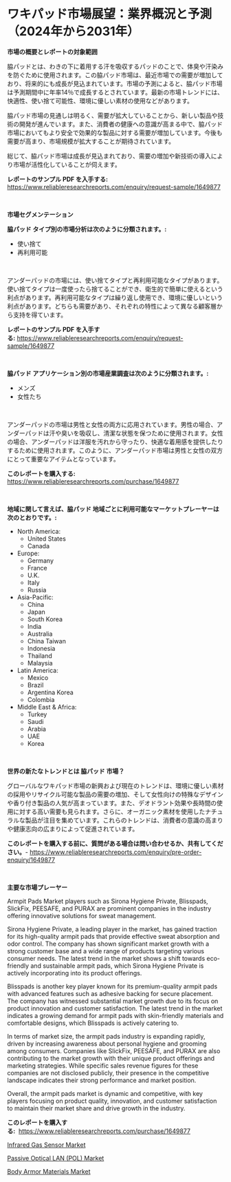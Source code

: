 <p><h1>ワキパッド市場展望：業界概況と予測（2024年から2031年）</h1></p><p><strong>市場の概要とレポートの対象範囲</strong></p>
<p><p>脇パッドとは、わきの下に着用する汗を吸収するパッドのことで、体臭や汗染みを防ぐために使用されます。この脇パッド市場は、最近市場での需要が増加しており、将来的にも成長が見込まれています。市場の予測によると、脇パッド市場は予測期間中に年率14％で成長するとされています。最新の市場トレンドには、快適性、使い捨て可能性、環境に優しい素材の使用などがあります。</p><p>脇パッド市場の見通しは明るく、需要が拡大していることから、新しい製品や技術の開発が進んでいます。また、消費者の健康への意識が高まる中で、脇パッド市場においてもより安全で効果的な製品に対する需要が増加しています。今後も需要が高まり、市場規模が拡大することが期待されています。</p><p>総じて、脇パッド市場は成長が見込まれており、需要の増加や新技術の導入により市場が活性化していることが伺えます。</p></p>
<p><strong>レポートのサンプル PDF を入手する:</strong> <a href="https://www.reliableresearchreports.com/enquiry/request-sample/1649877">https://www.reliableresearchreports.com/enquiry/request-sample/1649877</a></p>
<p>&nbsp;</p>
<p><strong>市場セグメンテーション</strong></p>
<p><strong>脇パッド タイプ別の市場分析は次のように分類されます。:</strong></p>
<p><ul><li>使い捨て</li><li>再利用可能</li></ul></p>
<p>&nbsp;</p>
<p><p>アンダーパッドの市場には、使い捨てタイプと再利用可能なタイプがあります。使い捨てタイプは一度使ったら捨てることができ、衛生的で簡単に使えるという利点があります。再利用可能なタイプは繰り返し使用でき、環境に優しいという利点があります。どちらも需要があり、それぞれの特性によって異なる顧客層から支持を得ています。</p></p>
<p><strong>レポートのサンプル PDF を入手する:</strong>&nbsp;<a href="https://www.reliableresearchreports.com/enquiry/request-sample/1649877">https://www.reliableresearchreports.com/enquiry/request-sample/1649877</a></p>
<p>&nbsp;</p>
<p><strong> 脇パッド アプリケーション別の市場産業調査は次のように分類されます。:</strong></p>
<p><ul><li>メンズ</li><li>女性たち</li></ul></p>
<p>&nbsp;</p>
<p><p>アンダーパッドの市場は男性と女性の両方に応用されています。男性の場合、アンダーパッドは汗や臭いを吸収し、清潔な状態を保つために使用されます。女性の場合、アンダーパッドは洋服を汚れから守ったり、快適な着用感を提供したりするために使用されます。このように、アンダーパッド市場は男性と女性の双方にとって重要なアイテムとなっています。</p></p>
<p><strong>このレポートを購入する:</strong>&nbsp; <a href="https://www.reliableresearchreports.com/purchase/1649877">https://www.reliableresearchreports.com/purchase/1649877</a></p>
<p>&nbsp;</p>
<p><strong>地域に関して言えば、脇パッド 地域ごとに利用可能なマーケットプレーヤーは次のとおりです。:</strong></p>
<p><ul>
    <li>
        North America:
        <ul>
            <li>United States</li>
            <li>Canada</li>
        </ul>
    </li>
    <li>
        Europe:
        <ul>
            <li>Germany</li>
            <li>France</li>
            <li>U.K.</li>
            <li>Italy</li>
            <li>Russia</li>
        </ul>
    </li>
    <li>
        Asia-Pacific:
        <ul>
            <li>China</li>
            <li>Japan</li>
            <li>South Korea</li>
            <li>India</li>
            <li>Australia</li>
            <li>China Taiwan</li>
            <li>Indonesia</li>
            <li>Thailand</li>
            <li>Malaysia</li>
        </ul>
    </li>
    <li>
        Latin America:
        <ul>
            <li>Mexico</li>
            <li>Brazil</li>
            <li>Argentina Korea</li>
            <li>Colombia</li>
        </ul>
    </li>
    <li>
        Middle East & Africa:
        <ul>
            <li>Turkey</li>
            <li>Saudi</li>
            <li>Arabia</li>
            <li>UAE</li>
            <li>Korea</li>
        </ul>
    </li>
    </ul></p>
<p>&nbsp;</p>
<p><strong>世界の新たなトレンドとは 脇パッド 市場？</strong></p>
<p><p>グローバルなワキパッド市場の新興および現在のトレンドは、環境に優しい素材の採用やリサイクル可能な製品の需要の増加、そして女性向けの特殊なデザインや香り付き製品の人気が高まっています。また、デオドラント効果や長時間の使用に対する高い需要も見られます。さらに、オーガニック素材を使用したナチュラルな製品が注目を集めています。これらのトレンドは、消費者の意識の高まりや健康志向の広まりによって促進されています。</p></p>
<p><strong>このレポートを購入する前に、質問がある場合は問い合わせるか、共有してください。</strong>- <a href="https://www.reliableresearchreports.com/enquiry/pre-order-enquiry/1649877">https://www.reliableresearchreports.com/enquiry/pre-order-enquiry/1649877</a></p>
<p>&nbsp;</p>
<p><strong>主要な市場プレーヤー</strong></p>
<p><p>Armpit Pads Market players such as Sirona Hygiene Private, Blisspads, SlickFix, PEESAFE, and PURAX are prominent companies in the industry offering innovative solutions for sweat management.</p><p>Sirona Hygiene Private, a leading player in the market, has gained traction for its high-quality armpit pads that provide effective sweat absorption and odor control. The company has shown significant market growth with a strong customer base and a wide range of products targeting various consumer needs. The latest trend in the market shows a shift towards eco-friendly and sustainable armpit pads, which Sirona Hygiene Private is actively incorporating into its product offerings.</p><p>Blisspads is another key player known for its premium-quality armpit pads with advanced features such as adhesive backing for secure placement. The company has witnessed substantial market growth due to its focus on product innovation and customer satisfaction. The latest trend in the market indicates a growing demand for armpit pads with skin-friendly materials and comfortable designs, which Blisspads is actively catering to.</p><p>In terms of market size, the armpit pads industry is expanding rapidly, driven by increasing awareness about personal hygiene and grooming among consumers. Companies like SlickFix, PEESAFE, and PURAX are also contributing to the market growth with their unique product offerings and marketing strategies. While specific sales revenue figures for these companies are not disclosed publicly, their presence in the competitive landscape indicates their strong performance and market position.</p><p>Overall, the armpit pads market is dynamic and competitive, with key players focusing on product quality, innovation, and customer satisfaction to maintain their market share and drive growth in the industry.</p></p>
<p><strong>このレポートを購入する:</strong>&nbsp;&nbsp;<a href="https://www.reliableresearchreports.com/purchase/1649877">https://www.reliableresearchreports.com/purchase/1649877</a></p>
<p><p><a href="https://github.com/arionmp/Market-Research-Report-List-2/blob/main/infrared-gas-sensor-market.md">Infrared Gas Sensor Market</a></p><p><a href="https://github.com/pgtimber/Market-Research-Report-List-2/blob/main/passive-optical-lan-pol-market.md">Passive Optical LAN (POL) Market</a></p><p><a href="https://butternut-bug-553.notion.site/Body-Armor-Materials-Market-Size-and-Growth-Market-Segmentation-Regional-and-Country-Breakdowns-a-3af9b59e1bc347f8bbde1c5b579f38fd">Body Armor Materials Market</a></p></p>